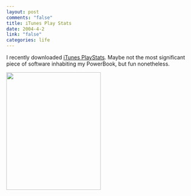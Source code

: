 ```yaml
--- 
layout: post
comments: "false"
title: iTunes Play Stats
date: 2004-4-2
link: "false"
categories: life
---
```

I recently downloaded <a href="http://www.twmagic.com/software/playstats" title="iTunes PlayStats">iTunes PlayStats</a>. Maybe not the most significant piece of software inhabiting my PowerBook, but fun nonetheless.

<img src="http://zanshin.net/images/playstats.jpg" height="310" width="249" />
